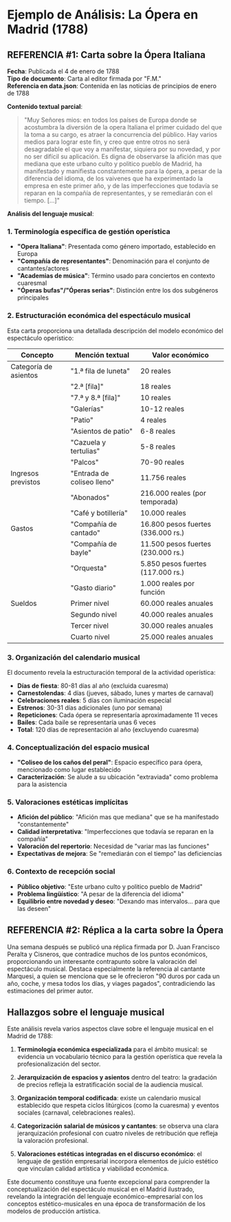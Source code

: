 # Ejemplo de Análisis: La Ópera en Madrid (1788)

## REFERENCIA #1: Carta sobre la Ópera Italiana

**Fecha**: Publicada el 4 de enero de 1788  
**Tipo de documento**: Carta al editor firmada por "F.M."  
**Referencia en data.json**: Contenida en las noticias de principios de enero de 1788

**Contenido textual parcial**:
> "Muy Señores mios: en todos los países de Europa donde se acostumbra la diversión de la opera Italiana el primer cuidado del que la toma a su cargo, es atraer la concurrencia del público. Hay varios medios para lograr este fin, y creo que entre otros no será desagradable el que voy a manifestar, siquiera por su novedad, y por no ser difícil su aplicación. Es digna de observarse la afición mas que mediana que este urbano culto y politico pueblo de Madrid, ha manifestado y manifiesta constantemente para la ópera, a pesar de la diferencia del idioma, de los vaivenes que ha experimentado la empresa en este primer año, y de las imperfecciones que todavía se reparan en la compañía de representantes, y se remediarán con el tiempo. [...]"

**Análisis del lenguaje musical**:

### 1. Terminología específica de gestión operística
- **"Opera Italiana"**: Presentada como género importado, establecido en Europa
- **"Compañía de representantes"**: Denominación para el conjunto de cantantes/actores
- **"Academias de música"**: Término usado para conciertos en contexto cuaresmal
- **"Óperas bufas"/"Óperas serias"**: Distinción entre los dos subgéneros principales

### 2. Estructuración económica del espectáculo musical
Esta carta proporciona una detallada descripción del modelo económico del espectáculo operístico:

| Concepto | Mención textual | Valor económico |
|----------|----------------|-----------------|
| Categoría de asientos | "1.ª fila de luneta" | 20 reales |
| | "2.ª [fila]" | 18 reales |
| | "7.ª y 8.ª [fila]" | 10 reales |
| | "Galerías" | 10-12 reales |
| | "Patio" | 4 reales |
| | "Asientos de patio" | 6-8 reales |
| | "Cazuela y tertulias" | 5-8 reales |
| | "Palcos" | 70-90 reales |
| Ingresos previstos | "Entrada de coliseo lleno" | 11.756 reales |
| | "Abonados" | 216.000 reales (por temporada) |
| | "Café y botillería" | 10.000 reales |
| Gastos | "Compañía de cantado" | 16.800 pesos fuertes (336.000 rs.) |
| | "Compañía de bayle" | 11.500 pesos fuertes (230.000 rs.) |
| | "Orquesta" | 5.850 pesos fuertes (117.000 rs.) |
| | "Gasto diario" | 1.000 reales por función |
| Sueldos | Primer nivel | 60.000 reales anuales |
| | Segundo nivel | 40.000 reales anuales |
| | Tercer nivel | 30.000 reales anuales |
| | Cuarto nivel | 25.000 reales anuales |

### 3. Organización del calendario musical
El documento revela la estructuración temporal de la actividad operística:
- **Días de fiesta**: 80-81 días al año (excluida cuaresma)
- **Carnestolendas**: 4 días (jueves, sábado, lunes y martes de carnaval)
- **Celebraciones reales**: 5 días con iluminación especial
- **Estrenos**: 30-31 días adicionales (uno por semana)
- **Repeticiones**: Cada ópera se representaría aproximadamente 11 veces
- **Bailes**: Cada baile se representaría unas 6 veces
- **Total**: 120 días de representación al año (excluyendo cuaresma)

### 4. Conceptualización del espacio musical
- **"Coliseo de los caños del peral"**: Espacio específico para ópera, mencionado como lugar establecido
- **Caracterización**: Se alude a su ubicación "extraviada" como problema para la asistencia

### 5. Valoraciones estéticas implícitas
- **Afición del público**: "Afición mas que mediana" que se ha manifestado "constantemente"
- **Calidad interpretativa**: "Imperfecciones que todavía se reparan en la compañía"
- **Valoración del repertorio**: Necesidad de "variar mas las funciones"
- **Expectativas de mejora**: Se "remediarán con el tiempo" las deficiencias

### 6. Contexto de recepción social
- **Público objetivo**: "Este urbano culto y politico pueblo de Madrid"
- **Problema lingüístico**: "A pesar de la diferencia del idioma"
- **Equilibrio entre novedad y deseo**: "Dexando mas intervalos... para que las deseen"

## REFERENCIA #2: Réplica a la carta sobre la Ópera

Una semana después se publicó una réplica firmada por D. Juan Francisco Peralta y Cisneros, que contradice muchos de los puntos económicos, proporcionando un interesante contrapunto sobre la valoración del espectáculo musical. Destaca especialmente la referencia al cantante Marquesi, a quien se menciona que se le ofrecieron "90 duros por cada un año, coche, y mesa todos los días, y viages pagados", contradiciendo las estimaciones del primer autor.

## Hallazgos sobre el lenguaje musical

Este análisis revela varios aspectos clave sobre el lenguaje musical en el Madrid de 1788:

1. **Terminología económica especializada** para el ámbito musical: se evidencia un vocabulario técnico para la gestión operística que revela la profesionalización del sector.

2. **Jerarquización de espacios y asientos** dentro del teatro: la gradación de precios refleja la estratificación social de la audiencia musical.

3. **Organización temporal codificada**: existe un calendario musical establecido que respeta ciclos litúrgicos (como la cuaresma) y eventos sociales (carnaval, celebraciones reales).

4. **Categorización salarial de músicos y cantantes**: se observa una clara jerarquización profesional con cuatro niveles de retribución que refleja la valoración profesional.

5. **Valoraciones estéticas integradas en el discurso económico**: el lenguaje de gestión empresarial incorpora elementos de juicio estético que vinculan calidad artística y viabilidad económica.

Este documento constituye una fuente excepcional para comprender la conceptualización del espectáculo musical en el Madrid ilustrado, revelando la integración del lenguaje económico-empresarial con los conceptos estético-musicales en una época de transformación de los modelos de producción artística.